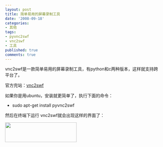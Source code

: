 ```yaml
---
layout: post
title: 简单易用的屏幕录制工具
date: '2008-09-18'
categories:
- 其他
tags:
- pyvnc2swf
- vnc2swf
- 工具
published: true
comments: true
---
```

<p>vnc2swf是一款简单易用的屏幕录制工具，有python和c两种版本，这样就支持跨平台了。</p>

<p>官方完站：<a href="http://www.unixuser.org/~euske/vnc2swf/index.html" target="_blank">vnc2swf</a></p>

<p>如果你是用ubuntu，安装就更简单了，执行下面的命令：
<ul>
	<li>sudo apt-get install pyvnc2swf</li>
</ul>
然后在终端下运行 vnc2swf就会出现这样的界面了：</p>

<p><a href="{{urls.media}}/2008/09/my7zkyhjzq4yjssyxe.jpg"><img class="alignnone size-medium wp-image-241" title="my7zkyhjzq4yjssyxe" src="{{urls.media}}/2008/09/my7zkyhjzq4yjssyxe.jpg" alt="" width="235" height="65" /></a></p>
